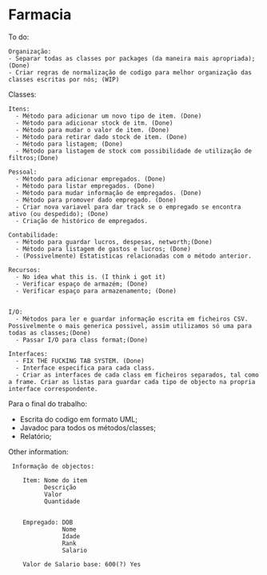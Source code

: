 # Farmacia

To do:

	Organização:
    - Separar todas as classes por packages (da maneira mais apropriada); (Done)
    - Criar regras de normalização de codigo para melhor organização das classes escritas por nós; (WIP)

Classes:

    Itens:
      - Método para adicionar um novo tipo de item. (Done)
      - Método para adicionar stock de itm. (Done)
      - Método para mudar o valor de item. (Done)
      - Método para retirar dado stock de item. (Done)
      - Método para listagem; (Done)
      - Método para listagem de stock com possibilidade de utilização de filtros;(Done)
			
    Pessoal:
      - Método para adicionar empregados. (Done)
      - Método para listar empregados. (Done)
      - Método para mudar informação de empregados. (Done)
      - Método para promover dado empregado. (Done)
      - Criar nova variavel para dar track se o empregado se encontra ativo (ou despedido); (Done)
      - Criação de histórico de empregados.
			
    Contabilidade:
      - Método para guardar lucros, despesas, networth;(Done)
      - Método para listagem de gastos e lucros; (Done)
      - (Possivelmente) Estatisticas relacionadas com o método anterior.
			
    Recursos:
      - No idea what this is. (I think i got it)
      - Verificar espaço de armazém; (Done)
      - Verificar espaço para armazenamento; (Done)
      
			
    I/O:
      - Métodos para ler e guardar informação escrita em ficheiros CSV. Possivelmente o mais generica possivel, assim utilizamos só uma para todas as classes;(Done)
      - Passar I/O para class format;(Done)
			
    Interfaces:
      - FIX THE FUCKING TAB SYSTEM. (Done)
      - Interface especifica para cada class.
      - Criar as interfaces de cada class em ficheiros separados, tal como a frame. Criar as listas para guardar cada tipo de objecto na propria interface correspondente.


Para o final do trabalho:
  - Escrita do codigo em formato UML;
  - Javadoc para todos os métodos/classes;
  - Relatório;


Other information:

     Informação de objectos:
		 
        Item: Nome do item
              Descrição
              Valor
              Quantidade
             
        
        Empregado: DOB
                   Nome
                   Idade
                   Rank
                   Salario

        Valor de Salario base: 600(?) Yes
    
      
  
